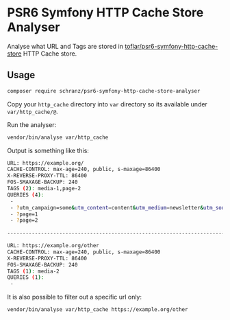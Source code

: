 # PSR6 Symfony HTTP Cache Store Analyser

Analyse what URL and Tags are stored in [toflar/psr6-symfony-http-cache-store](https://github.com/toflar/psr6-symfony-http-cache-store) HTTP Cache store.

## Usage

```bash
composer require schranz/psr6-symfony-http-cache-store-analyser
```

Copy your `http_cache` directory into `var` directory so its available under `var/http_cache/@`.

Run the analyser:

```bash
vendor/bin/analyse var/http_cache
```

Output is something like this:

```bash
URL: https://example.org/
CACHE-CONTROL: max-age=240, public, s-maxage=86400
X-REVERSE-PROXY-TTL: 86400
FOS-SMAXAGE-BACKUP: 240
TAGS (2): media-1,page-2
QUERIES (4):
 -
 - ?utm_campaign=some&utm_content=content&utm_medium=newsletter&utm_source=anysource
 - ?page=1
 - ?page=2
 
------------------------------------------------------------------------------------------------

URL: https://example.org/other
CACHE-CONTROL: max-age=240, public, s-maxage=86400
X-REVERSE-PROXY-TTL: 86400
FOS-SMAXAGE-BACKUP: 240
TAGS (1): media-2
QUERIES (1):
 -

```

It is also possible to filter out a specific url only:

```bash
vendor/bin/analyse var/http_cache https://example.org/other
```
